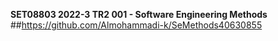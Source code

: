 **SET08803 2022-3 TR2 001 - Software Engineering Methods**
##https://github.com/Almohammadi-k/SeMethods40630855
